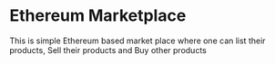 # Ethereum Marketplace

This is simple Ethereum based market place where one can list their products, Sell their products and Buy other products
